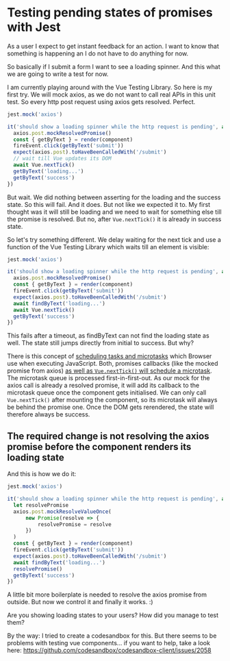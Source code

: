 # Testing pending states of promises with Jest

As a user I expect to get instant feedback for an action. I want to know that something is happening an I do not have to do anything for now.

So basically if I submit a form I want to see a loading spinner. And this what we are going to write a test for now.

I am currently playing around with the Vue Testing Library. So here is my first try. We will mock axios, as we do not want to call real APIs in this unit test. So every http post request using axios gets resolved. Perfect.

```javascript
jest.mock('axios')

it('should show a loading spinner while the http request is pending', async () => {
  axios.post.mockResolvedPromise()
  const { getByText } = render(component)
  fireEvent.click(getByText('submit'))
  expect(axios.post).toHaveBeenCalledWith('/submit')
  // wait till Vue updates its DOM
  await Vue.nextTick()
  getByText('loading...')
  getByText('success')
})
```

But wait. We did nothing between asserting for the loading and the success state. So this will fail. And it does. But not like we expected it to. My first thought was it will still be loading and we need to wait for something else till the promise is resolved. But no, after `Vue.nextTick()` it is already in success state.

So let's try something different. We delay waiting for the next tick and use a function of the Vue Testing Library which waits till an element is visible:

```javascript
jest.mock('axios')

it('should show a loading spinner while the http request is pending', async () => {
  axios.post.mockResolvedPromise()
  const { getByText } = render(component)
  fireEvent.click(getByText('submit'))
  expect(axios.post).toHaveBeenCalledWith('/submit')
  await findByText('loading...')
  await Vue.nextTick()
  getByText('success')
})
```

This fails after a timeout, as findByText can not find the loading state as well. The state still jumps directly from initial to success. But why?

There is this concept of [scheduling tasks and microtasks](https://jakearchibald.com/2015/tasks-microtasks-queues-and-schedules/) which Browser use when executing JavaScript. Both, promises callbacks (like the mocked promise from axios) [as well as `Vue.nextTick()` will schedule a microtask](https://vue-test-utils.vuejs.org/guides/testing-async-components.html). The microtask queue is processed first-in-first-out. As our mock for the axios call is already a resolved promise, it will add its callback to the microtask queue once the component gets initialised. We can only call `Vue.nextTick()` after mounting the component, so its microtask will always be behind the promise one. Once the DOM gets rerendered, the state will therefore always be success.

## The required change is not resolving the axios promise before the component renders its loading state

And this is how we do it:

```JavaScript
jest.mock('axios')

it('should show a loading spinner while the http request is pending', async () => {
  let resolvePromise
  axios.post.mockResolveValueOnce(
      new Promise(resolve => {
          resolvePromise = resolve
      })
  )
  const { getByText } = render(component)
  fireEvent.click(getByText('submit'))
  expect(axios.post).toHaveBeenCalledWith('/submit')
  await findByText('loading...')
  resolvePromise()
  getByText('success')
})
```
A little bit more boilerplate is needed to resolve the axios promise from outside. But now we control it and finally it works. :)

Are you showing loading states to your users? How did you manage to test them?


By the way: I tried to create a codesandbox for this. But there seems to be problems with testing vue components... if you want to help, take a look here: https://github.com/codesandbox/codesandbox-client/issues/2058
